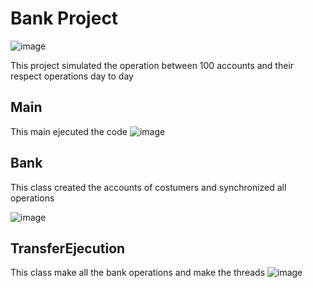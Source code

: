 # Bank Project

![image](https://user-images.githubusercontent.com/93608793/179618961-8d448c95-29dd-4e9a-8dc0-2b616abfa891.png)

This project simulated the operation between 100 accounts and their respect operations day to day


## Main 

This main ejecuted the code
![image](https://user-images.githubusercontent.com/93608793/179619433-6a20b617-6821-4e3a-a29a-6432c84bcd86.png)
 
 
 ## Bank 

 This class created the accounts of costumers and synchronized all operations
 
 ![image](https://user-images.githubusercontent.com/93608793/179619732-552c25d2-b274-4500-a592-a66a1e6eb48b.png)


## TransferEjecution 

This class make all the bank operations and make the threads
![image](https://user-images.githubusercontent.com/93608793/179619879-79a5ec86-0451-4af4-89d3-3abc35a2165a.png)
